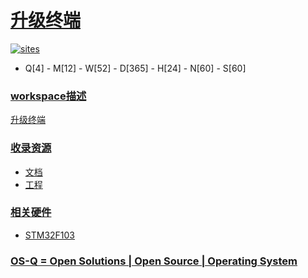 ﻿# [升级终端](https://github.com/OS-Q/W43)

[![sites](http://182.61.61.133/link/resources/OSQ.png)](http://www.OS-Q.com)

* Q[4] - M[12] - W[52] - D[365] - H[24] - N[60] - S[60]

### [workspace描述](https://github.com/OS-Q/W43/wiki)

[升级终端](https://github.com/OS-Q/W43)

### [收录资源](https://github.com/OS-Q/)

* [文档](docs/)
* [工程](project/)

### [相关硬件](https://github.com/SoCXin)

* [STM32F103](https://github.com/SoCXin/STM32F103)

### [OS-Q = Open Solutions | Open Source | Operating System ](http://www.OS-Q.com/W43)
